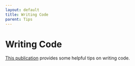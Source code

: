 ```yaml
---
layout: default
title: Writing Code
parent: Tips
---
```


# Writing Code

[This publication](http://doi.org/10.1371/journal.pbio.1001745) provides some helpful tips on writing code.
